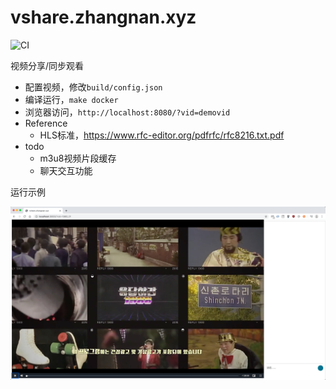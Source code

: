 # vshare.zhangnan.xyz
![CI](https://github.com/day-dreams/vshare.zhangnan.xyz/workflows/CI/badge.svg?branch=master)

视频分享/同步观看


- 配置视频，修改`build/config.json`
- 编译运行，`make docker`
- 浏览器访问，`http://localhost:8080/?vid=demovid`
- Reference
    - HLS标准，https://www.rfc-editor.org/pdfrfc/rfc8216.txt.pdf
- todo
    - m3u8视频片段缓存
    - 聊天交互功能

运行示例

![demo.png](docs/demo.png)
